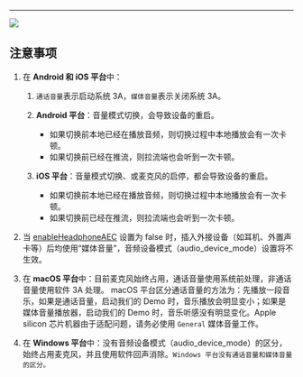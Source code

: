 <Title>如何设置音频设备模式 ZegoAudioDeviceMode？</Title>



- - -

<Frame width="512" height="auto" caption=""><Frame width="512" height="auto" caption=""><img src="https://doc-media.zego.im/sdk-doc/Pics/FAQ/ZegoAudioDeviceMode.png" /></Frame></Frame>

## 注意事项
			
1. 在 **Android 和 iOS 平台**中：

    1. `通话音量`表示启动系统 3A，`媒体音量`表示关闭系统 3A。

    2. **Android 平台**：音量模式切换，会导致设备的重启。

        - 如果切换前本地已经在播放音频，则切换过程中本地播放会有一次卡顿。
        - 如果切换前已经在推流，则拉流端也会听到一次卡顿。

    3. **iOS 平台**：音量模式切换、或⻨克风的启停，都会导致设备的重启。

        - 如果切换前本地已经在播放音频，则切换过程中本地播放会有一次卡顿。
        - 如果切换前已经在推流，则拉流端也会听到一次卡顿。

2. 当 [enableHeadphoneAEC](https://doc-zh.zego.im/article/api?doc=Express_Video_SDK_API~java_android~class~ZegoExpressEngine#enable-headphone-aec) 设置为 false 时，插⼊外接设备（如耳机、外置声卡等）后均使用“媒体音量”，音频设备模式（audio_device_mode）设置将不生效。

3. 在 **macOS 平台**中：目前⻨克⻛始终占用，通话音量使用系统前处理，非通话音量使用软件 3A 处理。 macOS 平台区分通话音量的方法为：先播放一段音乐，如果是通话音量，启动我们的 Demo 时，音乐播放会明显变小；如果是媒体音量播放器，启动我们的 Demo 时，音乐听感没有明显变化。Apple silicon 芯片机器由于适配问题，请务必使用 `General` 媒体音量工作。

4.  在 **Windows 平台**中：没有音频设备模式（audio_device_mode）的区分，始终占⽤麦克风，并且使用软件回声消除。`Windows 平台没有通话⾳量和媒体⾳量的区分。`			
						
						
						
						
						
						
						
						
						
						
						